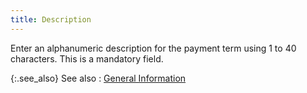 ```yaml
---
title: Description
---
```



Enter an alphanumeric description for the payment term using 1 to 40  characters. This is a mandatory field.


{:.see_also}
See also
: [General  Information](JavaScript:RelatedTopics1.Click())

